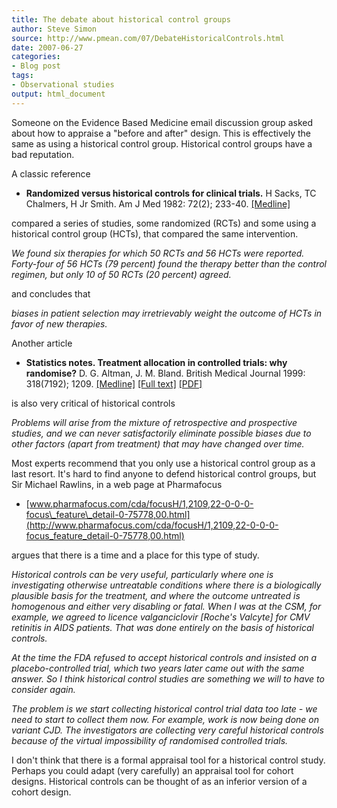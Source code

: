 ```yaml
---
title: The debate about historical control groups
author: Steve Simon
source: http://www.pmean.com/07/DebateHistoricalControls.html
date: 2007-06-27
categories:
- Blog post
tags:
- Observational studies
output: html_document
---
```

Someone on the Evidence Based Medicine email discussion group asked
about how to appraise a "before and after" design. This is effectively
the same as using a historical control group. Historical control groups
have a bad reputation.

A classic reference

-   **Randomized versus historical controls for clinical trials.** H
    Sacks, TC Chalmers, H Jr Smith. Am J Med 1982: 72(2); 233-40.
    [\[Medline\]](http://www.ncbi.nlm.nih.gov/entrez/query.fcgi?cmd=Retrieve&db=PubMed&list_uids=7058834&dopt=Abstract)

compared a series of studies, some randomized (RCTs) and some using a
historical control group (HCTs), that compared the same intervention.
*We found six therapies for which 50 RCTs and 56 HCTs were reported.Forty-four of 56 HCTs (79 percent) found the therapy better than thecontrol regimen, but only 10 of 50 RCTs (20 percent) agreed.*

and concludes that
*biases in patient selection may irretrievably weight the outcome ofHCTs in favor of new therapies.*

Another article

-   **Statistics notes. Treatment allocation in controlled trials: why
    randomise?** D. G. Altman, J. M. Bland. British Medical Journal
    1999: 318(7192); 1209.
    [\[Medline\]](http://www.ncbi.nlm.nih.gov/entrez/query.fcgi?cmd=Retrieve&db=PubMed&list_uids=10221955&dopt=Abstract)
    [\[Full
    text\]](http://bmj.bmjjournals.com/cgi/content/full/318/7192/1209)
    [\[PDF\]](http://bmj.bmjjournals.com/cgi/reprint/318/7192/1209.pdf)

is also very critical of historical controls
*Problems will arise from the mixture of retrospective and prospectivestudies, and we can never satisfactorily eliminate possible biases dueto other factors (apart from treatment) that may have changed overtime.*

Most experts recommend that you only use a historical control group as a
last resort. It's hard to find anyone to defend historical control
groups, but Sir Michael Rawlins, in a web page at Pharmafocus

-   [www.pharmafocus.com/cda/focusH/1,2109,22-0-0-0-focus\_feature\_detail-0-75778,00.html](http://www.pharmafocus.com/cda/focusH/1,2109,22-0-0-0-focus_feature_detail-0-75778,00.html)

argues that there is a time and a place for this type of study.
*Historical controls can be very useful, particularly where one isinvestigating otherwise untreatable conditions where there is abiologically plausible basis for the treatment, and where the outcomeuntreated is homogenous and either very disabling or fatal. When I wasat the CSM, for example, we agreed to licence valganciclovir\[Roche's Valcyte\] for CMV retinitis in AIDS patients. That was doneentirely on the basis of historical controls.*
>*At the time the FDA refused to accept historical controls andinsisted on a placebo-controlled trial, which two years later came outwith the same answer. So I think historical control studies aresomething we will to have to consider again.*
>*The problem is we start collecting historical control trial data toolate - we need to start to collect them now. For example, work is nowbeing done on variant CJD. The investigators are collecting verycareful historical controls because of the virtual impossibility ofrandomised controlled trials.*

I don't think that there is a formal appraisal tool for a historical
control study. Perhaps you could adapt (very carefully) an appraisal
tool for cohort designs. Historical controls can be thought of as an
inferior version of a cohort design.
